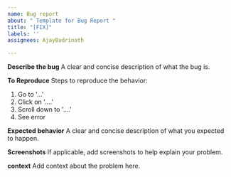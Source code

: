 ```yaml
---
name: Bug report
about: " Template for Bug Report "
title: "[FIX]"
labels: ''
assignees: AjayBadrinath

---
```


**Describe the bug**
A clear and concise description of what the bug is.

**To Reproduce**
Steps to reproduce the behavior:
1. Go to '...'
2. Click on '....'
3. Scroll down to '....'
4. See error

**Expected behavior**
A clear and concise description of what you expected to happen.

**Screenshots**
If applicable, add screenshots to help explain your problem.


**context**
Add context about the problem here.
